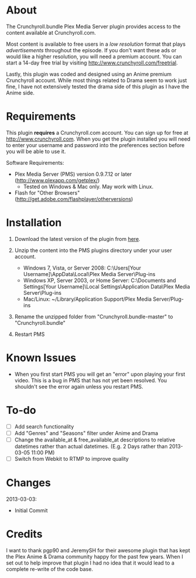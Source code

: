 About
=====
The Crunchyroll.bundle Plex Media Server plugin provides access to the content 
available at Crunchyroll.com. 

Most content is available to free users in a *low resolution* format that plays 
*advertisements* throughout the episode. If you don't want these ads or would 
like a higher resolution, you will need a premium account. You can start a 
14-day free trial by visiting http://www.crunchyroll.com/freetrial. 

Lastly, this plugin was coded and designed using an Anime premium Crunchyroll
account. While most things related to Drama seem to work just fine, I have not 
extensively tested the drama side of this plugin as I have the Anime side. 

Requirements
============
This plugin **requires** a Crunchyroll.com account. You can sign up for free at 
http://www.crunchyroll.com. When you get the plugin installed you will need
to enter your username and password into the preferences section before you will
be able to use it. 

Software Requirements:

* Plex Media Server (PMS) version 0.9.7.12 or later (http://www.plexapp.com/getplex/)
	* Tested on Windows & Mac only. May work with Linux. 
* Flash for "Other Browsers" (http://get.adobe.com/flashplayer/otherversions)

Installation
============
1. Download the latest version of the plugin from [here](https://github.com/MattRK/Crunchyroll.bundle/archive/master.zip).

2. Unzip the content into the PMS plugins directory under your user account.
	* Windows 7, Vista, or Server 2008: C:\Users\[Your Username]\AppData\Local\Plex Media Server\Plug-ins
	* Windows XP, Server 2003, or Home Server: C:\Documents and Settings\[Your Username]\Local Settings\Application Data\Plex Media Server\Plug-ins
	* Mac/Linux: ~/Library/Application Support/Plex Media Server/Plug-ins

3. Rename the unzipped folder from "Crunchyroll.bundle-master" to "Crunchyroll.bundle"

4. Restart PMS

Known Issues
============
* When you first start PMS you will get an "error" upon playing your first video. This is a bug in PMS that has not yet been resolved. You shouldn't see the error again unless you restart PMS. 

To-do
====
- [ ] Add search functionality
- [ ] Add "Genres" and "Seasons" filter under Anime and Drama
- [ ] Change the available_at & free_available_at descriptions to relative datetimes rather than actual datetimes. (E.g. 2 Days rather than 2013-03-05 11:00 PM) 
- [ ] Switch from Webkit to RTMP to improve quality

Changes
=======
2013-03-03:
* Initial Commit

Credits
=======
I want to thank pgp90 and JeremySH for their awesome plugin that has kept the 
Plex Anime & Drama community happy for the past few years. When I set out to 
help improve that plugin I had no idea that it would lead to a complete re-write 
of the code base. 